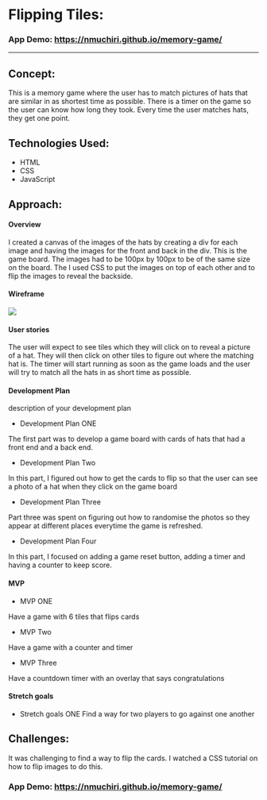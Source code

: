 
# Flipping Tiles: 

### App Demo: https://nmuchiri.github.io/memory-game/

---

## Concept:

This is a memory game where the user has to match pictures of hats that are similar in as shortest time as possible. There is a timer on the game so the user can know how long they took. Every time the user matches hats, they get one point. 

## Technologies Used:

* HTML
* CSS
* JavaScript 


## Approach:

#### Overview
I created a canvas of the images of the hats by creating a div for each image and having the images for the front and back in the div. This is the game board. The images had to be 100px by 100px to be of the same size on the board. 
The I used CSS to put the images on top of each other and to flip the images to reveal the backside. 

#### Wireframe

<img src= "https://wireframepro.mockflow.com/editor.jsp?editor=off&publicid=M34cef9618b6e570ae84eb48f7fff5aa61602702993822&projectid=M5a018279f856badd1ad9b620725e43db1602702993822&perm=Owner#/page/0fbaa7b9c6494889aa5ae00a1856b3c6">

#### User stories

The user will expect to see tiles which they will click on to reveal a picture of a hat. They will then click on other tiles to figure out where the matching hat is. The timer will start running as soon as the game loads and the user will try to match all the hats in as short time as possible. 

#### Development Plan 

description of your development plan 

* Development Plan  ONE

The first part was to develop a game board with cards of hats that had a front end and a back end. 

* Development Plan  Two

In this part, I figured out how to get the cards to flip so that the user can see a photo of a hat when they click on the game board

* Development Plan  Three 

Part three was spent on figuring out how to randomise the photos so they appear at different places everytime the game is refreshed. 

* Development Plan  Four

In this part, I focused on adding a game reset button, adding a timer and having a counter to keep score. 

#### MVP

* MVP ONE

Have a game with 6 tiles that flips cards

* MVP Two

Have a game with a counter and timer 

* MVP Three 

Have a countdown timer with an overlay that says congratulations


#### Stretch goals

* Stretch goals ONE
Find a way for two players to go against one another

## Challenges:

It was challenging to find a way to flip the cards. I watched a CSS tutorial on how to flip images to do this.  

### App Demo: https://nmuchiri.github.io/memory-game/

